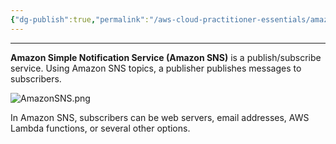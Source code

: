 ```yaml
---
{"dg-publish":true,"permalink":"/aws-cloud-practitioner-essentials/amazon-simple-notification-service-amazon-sns/"}
---
```


---
**Amazon Simple Notification Service (Amazon SNS)** is a publish/subscribe service. Using Amazon SNS topics, a publisher publishes messages to subscribers.

![AmazonSNS.png](/img/user/AWS%20Cloud%20Practitioner%20Essentials/Reference%20images/AmazonSNS.png)

In Amazon SNS, subscribers can be web servers, email addresses, AWS Lambda functions, or several other options.